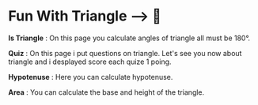 # Fun With Triangle --> 🔺

**Is Triangle** : On this page you calculate angles of triangle all must be 180°.

**Quiz** : On this page i put questions on triangle. Let's see you now about triangle and i desplayed score each quize 1 poing.

**Hypotenuse** : Here you can calculate hypotenuse. 

**Area** : You can calculate the base and height of the triangle.



